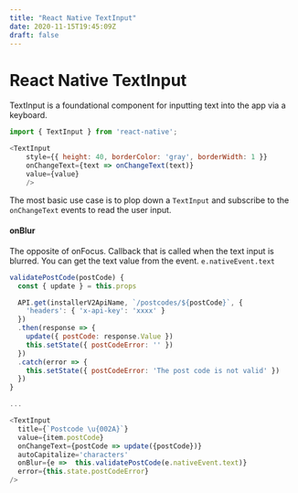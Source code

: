 ```yaml
---
title: "React Native TextInput"
date: 2020-11-15T19:45:09Z
draft: false
---
```

# React Native TextInput

TextInput is a foundational component for inputting text into the app via a keyboard.

```javascript
import { TextInput } from 'react-native';

<TextInput
    style={{ height: 40, borderColor: 'gray', borderWidth: 1 }}
    onChangeText={text => onChangeText(text)}
    value={value}
    />
```

The most basic use case is to plop down a `TextInput` and subscribe to the `onChangeText` events to read the user input.

#### onBlur

The opposite of onFocus. Callback that is called when the text input is blurred. You can get the text value from the event. `e.nativeEvent.text`

```javascript
validatePostCode(postCode) {
  const { update } = this.props

  API.get(installerV2ApiName, `/postcodes/${postCode}`, {
    'headers': { 'x-api-key': 'xxxx' }
  })
  .then(response => {
    update({ postCode: response.Value })
    this.setState({ postCodeError: '' })
  })
  .catch(error => {
    this.setState({ postCodeError: 'The post code is not valid' })
  })
}

...

<TextInput
  title={`Postcode \u{002A}`}
  value={item.postCode}
  onChangeText={postCode => update({postCode})}
  autoCapitalize='characters'
  onBlur={e =>  this.validatePostCode(e.nativeEvent.text)}
  error={this.state.postCodeError}
/>

```

